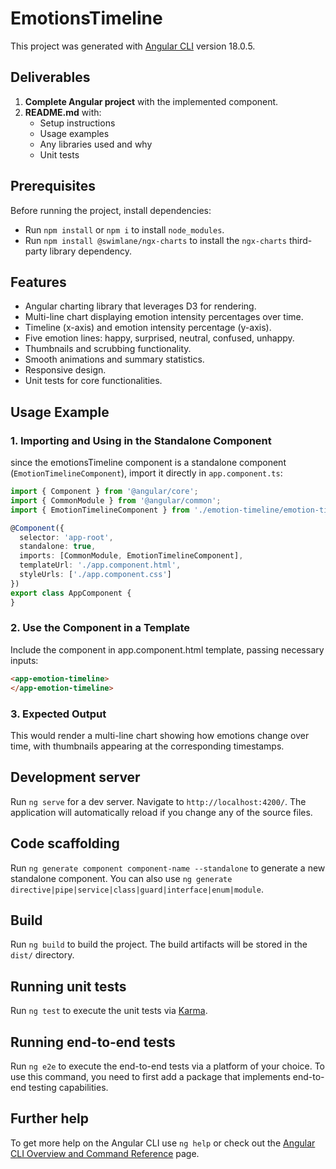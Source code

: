 # EmotionsTimeline

This project was generated with [Angular CLI](https://github.com/angular/angular-cli) version 18.0.5.

## Deliverables

1. **Complete Angular project** with the implemented component.
2. **README.md** with:
   - Setup instructions
   - Usage examples
   - Any libraries used and why
   - Unit tests

## Prerequisites

Before running the project, install dependencies:
- Run `npm install` or `npm i` to install `node_modules`.
- Run `npm install @swimlane/ngx-charts` to install the `ngx-charts` third-party library dependency.

## Features

- Angular charting library that leverages D3 for rendering.
- Multi-line chart displaying emotion intensity percentages over time.
- Timeline (x-axis) and emotion intensity percentage (y-axis).
- Five emotion lines: happy, surprised, neutral, confused, unhappy.
- Thumbnails and scrubbing functionality.
- Smooth animations and summary statistics.
- Responsive design.
- Unit tests for core functionalities.

## Usage Example

### 1. Importing and Using in the Standalone Component
since the emotionsTimeline component is a standalone component (`EmotionTimelineComponent`), import it directly in `app.component.ts`:

```typescript file
import { Component } from '@angular/core';
import { CommonModule } from '@angular/common';
import { EmotionTimelineComponent } from './emotion-timeline/emotion-timeline.component';

@Component({
  selector: 'app-root',
  standalone: true,
  imports: [CommonModule, EmotionTimelineComponent],
  templateUrl: './app.component.html',
  styleUrls: ['./app.component.css']
})
export class AppComponent {
}
```

### 2. Use the Component in a Template
Include the component in app.component.html template, passing necessary inputs:

```html
<app-emotion-timeline>
</app-emotion-timeline>
```

### 3. Expected Output
This would render a multi-line chart showing how emotions change over time, with thumbnails appearing at the corresponding timestamps.

## Development server

Run `ng serve` for a dev server. Navigate to `http://localhost:4200/`. The application will automatically reload if you change any of the source files.

## Code scaffolding

Run `ng generate component component-name --standalone` to generate a new standalone component. You can also use `ng generate directive|pipe|service|class|guard|interface|enum|module`.

## Build

Run `ng build` to build the project. The build artifacts will be stored in the `dist/` directory.

## Running unit tests

Run `ng test` to execute the unit tests via [Karma](https://karma-runner.github.io).

## Running end-to-end tests

Run `ng e2e` to execute the end-to-end tests via a platform of your choice. To use this command, you need to first add a package that implements end-to-end testing capabilities.

## Further help

To get more help on the Angular CLI use `ng help` or check out the [Angular CLI Overview and Command Reference](https://angular.dev/tools/cli) page.
